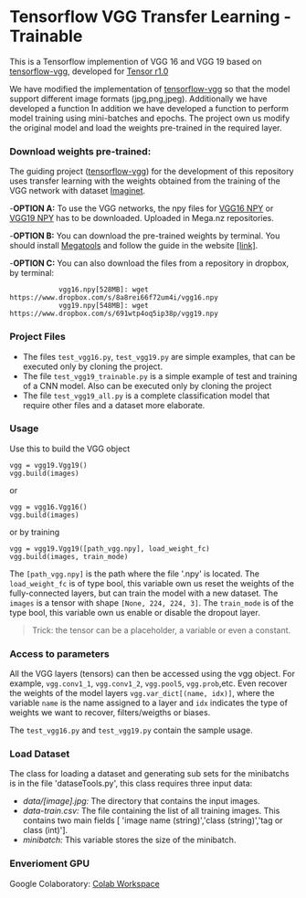 # Tensorflow VGG Transfer Learning - Trainable

This is a Tensorflow implemention of VGG 16 and VGG 19 based on [tensorflow-vgg](https://github.com/machrisaa/tensorflow-vgg), developed for [Tensor r1.0](https://www.tensorflow.org/)

We have modified the implementation of <a href="https://github.com/machrisaa/tensorflow-vgg">tensorflow-vgg</a> so that the model support different image formats (jpg,png,jpeg). Additionally we have developed a function 
In addition we have developed a function to perform model training using mini-batches and epochs. The project own us modify the original model and load the weights pre-trained in the required layer.

### Download weights pre-trained:
The guiding project (<a href="https://github.com/machrisaa/tensorflow-vgg">tensorflow-vgg</a>) for the development of this repository uses transfer learning with the weights obtained from the training of the VGG network with dataset [Imaginet](http://image-net.org/challenges/LSVRC/2016/index).

  -__OPTION A:__ To use the VGG networks, the npy files for [VGG16 NPY](https://mega.nz/#!YU1FWJrA!O1ywiCS2IiOlUCtCpI6HTJOMrneN-Qdv3ywQP5poecM) or [VGG19 NPY](https://mega.nz/#!xZ8glS6J!MAnE91ND_WyfZ_8mvkuSa2YcA7q-1ehfSm-Q1fxOvvs) has to be downloaded. Uploaded in Mega.nz repositories.

  -__OPTION B:__ You can download the pre-trained weights by terminal. You should install [Megatools](https://megatools.megous.com/) and follow the guide in the website <a href="http://luiszambrana.com.ar/bajar-archivos-de-mega-por-terminal">[link]</a>.
  
  -__OPTION C:__ You can also download the files from a repository in dropbox, by terminal:
  ```
              vgg16.npy[528MB]: wget https://www.dropbox.com/s/8a8rei66f72um4i/vgg16.npy
              vgg19.npy[548MB]: wget https://www.dropbox.com/s/691wtp4oq5ip38p/vgg19.npy
  ```

### Project Files
 - The files `test_vgg16.py`, `test_vgg19.py` are simple examples, that can be executed only by cloning the project.
 - The file `test_vgg19_trainable.py` is a simple example of test and training of a CNN model. Also can be executed only by cloning the project
 - The file `test_vgg19_all.py` is a complete classification model that require other files and a dataset more elaborate.

### Usage
Use this to build the VGG object
```
vgg = vgg19.Vgg19()
vgg.build(images)
```
or
```
vgg = vgg16.Vgg16()
vgg.build(images)
```
or by training
```
vgg = vgg19.Vgg19([path_vgg.npy], load_weight_fc)
vgg.build(images, train_mode)
```
The `[path_vgg.npy]` is the path where the file '.npy' is located.
The `load_weight_fc` is of type bool, this variable own us reset the weights of the fully-connected layers, but can train the model with a new dataset.
The `images` is a tensor with shape `[None, 224, 224, 3]`. 
The `train_mode` is of the type bool, this variable own us enable or disable the dropout layer.

>Trick: the tensor can be a placeholder, a variable or even a constant.

### Access to parameters
All the VGG layers (tensors) can then be accessed using the vgg object. For example, `vgg.conv1_1`, `vgg.conv1_2`, `vgg.pool5`, `vgg.prob`,etc. Even recover the weights of the model layers `vgg.var_dict[(name, idx)]`, where the variable `name` is the name assigned to a layer and `idx` indicates the type of weights we want to recover, filters/weigths or biases.

The `test_vgg16.py` and `test_vgg19.py` contain the sample usage.

### Load Dataset
The class for loading a dataset and generating sub sets for the minibatchs is in the file 'dataseTools.py', this class requires three input data:
  - *data/[image].jpg:* The directory that contains the input images.
  - *data-train.csv:* The file containing the list of all training images. This contains two main fields [ 'image name (string)','class (string)','tag or class (int)'].
  - *minibatch:* This variable stores the size of the minibatch.

### Enverioment GPU
Google Colaboratory: <a href='https://drive.google.com/drive/folders/1FQIrTWLObCfFOjqQojzx73qQ2g2X6g-f?usp=sharing'>Colab Workspace<a/>
